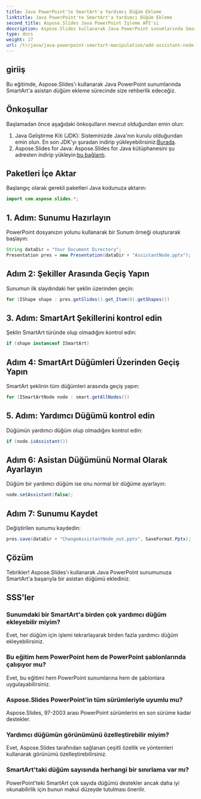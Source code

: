 ```yaml
---
title: Java PowerPoint'te SmartArt'a Yardımcı Düğüm Ekleme
linktitle: Java PowerPoint'te SmartArt'a Yardımcı Düğüm Ekleme
second_title: Aspose.Slides Java PowerPoint İşleme API'si
description: Aspose.Slides kullanarak Java PowerPoint sunumlarında SmartArt'a nasıl asistan düğüm ekleyeceğinizi öğrenin. PowerPoint düzenleme becerilerinizi geliştirin.
type: docs
weight: 17
url: /tr/java/java-powerpoint-smartart-manipulation/add-assistant-node-smartart-java-powerpoint/
---
```

## giriiş
Bu eğitimde, Aspose.Slides'ı kullanarak Java PowerPoint sunumlarında SmartArt'a asistan düğüm ekleme sürecinde size rehberlik edeceğiz.
## Önkoşullar
Başlamadan önce aşağıdaki önkoşulların mevcut olduğundan emin olun:
1.  Java Geliştirme Kiti (JDK): Sisteminizde Java'nın kurulu olduğundan emin olun. En son JDK'yı şuradan indirip yükleyebilirsiniz:[Burada](https://www.oracle.com/java/technologies/javase-jdk15-downloads.html).
2.  Aspose.Slides for Java: Aspose.Slides for Java kütüphanesini şu adresten indirip yükleyin:[bu bağlantı](https://releases.aspose.com/slides/java/).

## Paketleri İçe Aktar
Başlangıç olarak gerekli paketleri Java kodunuza aktarın:
```java
import com.aspose.slides.*;
```
## 1. Adım: Sunumu Hazırlayın
PowerPoint dosyanızın yolunu kullanarak bir Sunum örneği oluşturarak başlayın:
```java
String dataDir = "Your Document Directory";
Presentation pres = new Presentation(dataDir + "AssistantNode.pptx");
```
## Adım 2: Şekiller Arasında Geçiş Yapın
Sunumun ilk slaydındaki her şeklin üzerinden geçin:
```java
for (IShape shape : pres.getSlides().get_Item(0).getShapes())
```
## 3. Adım: SmartArt Şekillerini kontrol edin
Şeklin SmartArt türünde olup olmadığını kontrol edin:
```java
if (shape instanceof ISmartArt)
```
## Adım 4: SmartArt Düğümleri Üzerinden Geçiş Yapın
SmartArt şeklinin tüm düğümleri arasında geçiş yapın:
```java
for (ISmartArtNode node : smart.getAllNodes())
```
## 5. Adım: Yardımcı Düğümü kontrol edin
Düğümün yardımcı düğüm olup olmadığını kontrol edin:
```java
if (node.isAssistant())
```
## Adım 6: Asistan Düğümünü Normal Olarak Ayarlayın
Düğüm bir yardımcı düğüm ise onu normal bir düğüme ayarlayın:
```java
node.setAssistant(false);
```
## Adım 7: Sunumu Kaydet
Değiştirilen sunumu kaydedin:
```java
pres.save(dataDir + "ChangeAssistantNode_out.pptx", SaveFormat.Pptx);
```

## Çözüm
Tebrikler! Aspose.Slides'ı kullanarak Java PowerPoint sunumunuza SmartArt'a başarıyla bir asistan düğümü eklediniz.

## SSS'ler
### Sunumdaki bir SmartArt'a birden çok yardımcı düğüm ekleyebilir miyim?
Evet, her düğüm için işlemi tekrarlayarak birden fazla yardımcı düğüm ekleyebilirsiniz.
### Bu eğitim hem PowerPoint hem de PowerPoint şablonlarında çalışıyor mu?
Evet, bu eğitimi hem PowerPoint sunumlarına hem de şablonlara uygulayabilirsiniz.
### Aspose.Slides PowerPoint'in tüm sürümleriyle uyumlu mu?
Aspose.Slides, 97-2003 arası PowerPoint sürümlerini en son sürüme kadar destekler.
### Yardımcı düğümün görünümünü özelleştirebilir miyim?
Evet, Aspose.Slides tarafından sağlanan çeşitli özellik ve yöntemleri kullanarak görünümü özelleştirebilirsiniz.
### SmartArt'taki düğüm sayısında herhangi bir sınırlama var mı?
PowerPoint'teki SmartArt çok sayıda düğümü destekler ancak daha iyi okunabilirlik için bunun makul düzeyde tutulması önerilir.